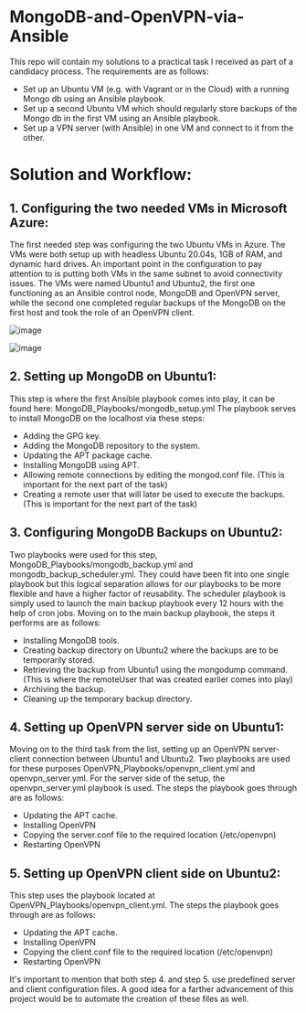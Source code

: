 # MongoDB-and-OpenVPN-via-Ansible
This repo will contain my solutions to a practical task I received as part of a candidacy process.
The requirements are as follows:
- Set up an Ubuntu VM (e.g. with Vagrant or in the Cloud) with a running Mongo db using an Ansible playbook.
- Set up a second Ubuntu VM which should regularly store backups of the Mongo db in the first VM using an Ansible playbook.
- Set up a VPN server (with Ansible) in one VM and connect to it from the other.

# Solution and Workflow:
## 1. Configuring the two needed VMs in Microsoft Azure:

   The first needed step was configuring the two Ubuntu VMs in Azure. The VMs were both setup up with headless Ubuntu 20.04s, 1GB of RAM, and dynamic hard drives.
   An important point in the configuration to pay attention to is putting both VMs in the same subnet to avoid connectivity issues. The VMs were named Ubuntu1 and Ubuntu2, the first one functioning as
   an Ansible control node, MongoDB and OpenVPN server, while the second one completed regular backups of the MongoDB on the first host and took the role of an OpenVPN client.

   ![image](https://github.com/philiphristoff/MongoDB-and-OpenVPN-via-Ansible/assets/110902715/a9025d4e-3aec-4e01-9314-f2cd2bd1f9d2)

   ![image](https://github.com/philiphristoff/MongoDB-and-OpenVPN-via-Ansible/assets/110902715/d38e7a5b-befb-4805-85fb-91569b5e3792)



## 2. Setting up MongoDB on Ubuntu1:
 
   This step is where the first Ansible playbook comes into play, it can be found here: MongoDB_Playbooks/mongodb_setup.yml
   The playbook serves to install MongoDB on the localhost via these steps:
   - Adding the GPG key.
   - Adding the MongoDB repository to the system.
   - Updating the APT package cache.
   - Installing MongoDB using APT.
   - Allowing remote connections by editing the mongod.conf file. (This is important for the next part of the task)
   - Creating a remote user that will later be used to execute the backups. (This is important for the next part of the task)

## 3. Configuring MongoDB Backups on Ubuntu2:
 
   Two playbooks were used for this step, MongoDB_Playbooks/mongodb_backup.yml and mongodb_backup_scheduler.yml. They could have been fit into one single playbook but this logical separation allows
   for our playbooks to be more flexible and have a higher factor of reusability.
   The scheduler playbook is simply used to launch the main backup playbook every 12 hours with the help of cron jobs. Moving on to the main backup playbook, the steps it performs are as follows:
   - Installing MongoDB tools.
   - Creating backup directory on Ubuntu2 where the backups are to be temporarily stored.
   - Retrieving the backup from Ubuntu1 using the mongodump command. (This is where the remoteUser that was created earlier comes into play)
   - Archiving the backup.
   - Cleaning up the temporary backup directory.

## 4. Setting up OpenVPN server side on Ubuntu1:

   Moving on to the third task from the list, setting up an OpenVPN server-client connection between Ubuntu1 and Ubuntu2. Two playbooks are used for these purposes OpenVPN_Playbooks/openvpn_client.yml and openvpn_server.yml.
   For the server side of the setup, the openvpn_server.yml playbook is used. The steps the playbook goes through are as follows:
   - Updating the APT cache.
   - Installing OpenVPN
   - Copying the server.conf file to the required location (/etc/openvpn)
   - Restarting OpenVPN

## 5. Setting up OpenVPN client side on Ubuntu2:

   This step uses the playbook located at OpenVPN_Playbooks/openvpn_client.yml. The steps the playbook goes through are as follows:
   - Updating the APT cache.
   - Installing OpenVPN
   - Copying the client.conf file to the required location (/etc/openvpn)
   - Restarting OpenVPN

It's important to mention that both step 4. and step 5. use predefined server and client configuration files. A good idea for a farther advancement of this project would be to automate the creation of these files as well.
